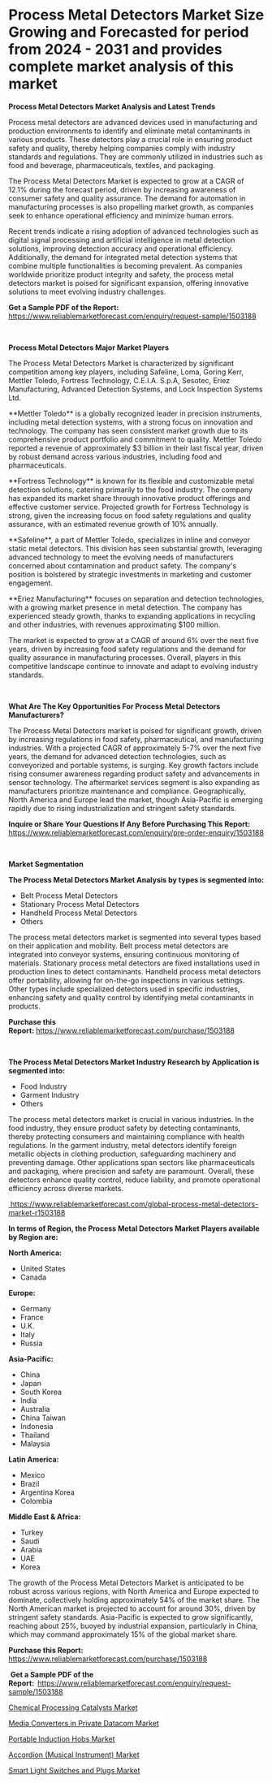 <p><h1>Process Metal Detectors Market Size Growing and Forecasted for period from 2024 - 2031 and provides complete market analysis of this market</h1></p><p><strong>Process Metal Detectors Market Analysis and Latest Trends</strong></p>
<p><p>Process metal detectors are advanced devices used in manufacturing and production environments to identify and eliminate metal contaminants in various products. These detectors play a crucial role in ensuring product safety and quality, thereby helping companies comply with industry standards and regulations. They are commonly utilized in industries such as food and beverage, pharmaceuticals, textiles, and packaging.</p><p>The Process Metal Detectors Market is expected to grow at a CAGR of 12.1% during the forecast period, driven by increasing awareness of consumer safety and quality assurance. The demand for automation in manufacturing processes is also propelling market growth, as companies seek to enhance operational efficiency and minimize human errors. </p><p>Recent trends indicate a rising adoption of advanced technologies such as digital signal processing and artificial intelligence in metal detection solutions, improving detection accuracy and operational efficiency. Additionally, the demand for integrated metal detection systems that combine multiple functionalities is becoming prevalent. As companies worldwide prioritize product integrity and safety, the process metal detectors market is poised for significant expansion, offering innovative solutions to meet evolving industry challenges.</p></p>
<p><strong>Get a Sample PDF of the Report:&nbsp;</strong> <a href="https://www.reliablemarketforecast.com/enquiry/request-sample/1503188?utm_campaign=121&utm_medium=2&utm_source=Github&utm_content=ia&utm_term=27092024&utm_id=process-metal-detectors">https://www.reliablemarketforecast.com/enquiry/request-sample/1503188</a></p>
<p>&nbsp;</p>
<p><strong>Process Metal Detectors Major Market Players</strong></p>
<p><p>The Process Metal Detectors Market is characterized by significant competition among key players, including Safeline, Loma, Goring Kerr, Mettler Toledo, Fortress Technology, C.E.I.A. S.p.A, Sesotec, Eriez Manufacturing, Advanced Detection Systems, and Lock Inspection Systems Ltd. </p><p>**Mettler Toledo** is a globally recognized leader in precision instruments, including metal detection systems, with a strong focus on innovation and technology. The company has seen consistent market growth due to its comprehensive product portfolio and commitment to quality. Mettler Toledo reported a revenue of approximately $3 billion in their last fiscal year, driven by robust demand across various industries, including food and pharmaceuticals.</p><p>**Fortress Technology** is known for its flexible and customizable metal detection solutions, catering primarily to the food industry. The company has expanded its market share through innovative product offerings and effective customer service. Projected growth for Fortress Technology is strong, given the increasing focus on food safety regulations and quality assurance, with an estimated revenue growth of 10% annually.</p><p>**Safeline**, a part of Mettler Toledo, specializes in inline and conveyor static metal detectors. This division has seen substantial growth, leveraging advanced technology to meet the evolving needs of manufacturers concerned about contamination and product safety. The company's position is bolstered by strategic investments in marketing and customer engagement.</p><p>**Eriez Manufacturing** focuses on separation and detection technologies, with a growing market presence in metal detection. The company has experienced steady growth, thanks to expanding applications in recycling and other industries, with revenues approximating $100 million.</p><p>The market is expected to grow at a CAGR of around 6% over the next five years, driven by increasing food safety regulations and the demand for quality assurance in manufacturing processes. Overall, players in this competitive landscape continue to innovate and adapt to evolving industry standards.</p></p>
<p>&nbsp;</p>
<p><strong>What Are The Key Opportunities For Process Metal Detectors Manufacturers?</strong></p>
<p><p>The Process Metal Detectors market is poised for significant growth, driven by increasing regulations in food safety, pharmaceutical, and manufacturing industries. With a projected CAGR of approximately 5-7% over the next five years, the demand for advanced detection technologies, such as conveyorized and portable systems, is surging. Key growth factors include rising consumer awareness regarding product safety and advancements in sensor technology. The aftermarket services segment is also expanding as manufacturers prioritize maintenance and compliance. Geographically, North America and Europe lead the market, though Asia-Pacific is emerging rapidly due to rising industrialization and stringent safety standards.</p></p>
<p><strong>Inquire or Share Your Questions If Any Before Purchasing This Report:</strong> <a href="https://www.reliablemarketforecast.com/enquiry/pre-order-enquiry/1503188?utm_campaign=121&utm_medium=2&utm_source=Github&utm_content=ia&utm_term=27092024&utm_id=process-metal-detectors">https://www.reliablemarketforecast.com/enquiry/pre-order-enquiry/1503188</a></p>
<p>&nbsp;</p>
<p><strong>Market Segmentation</strong></p>
<p><strong>The Process Metal Detectors Market Analysis by types is segmented into:</strong></p>
<p><ul><li>Belt Process Metal Detectors</li><li>Stationary Process Metal Detectors</li><li>Handheld Process Metal Detectors</li><li>Others</li></ul></p>
<p><p>The process metal detectors market is segmented into several types based on their application and mobility. Belt process metal detectors are integrated into conveyor systems, ensuring continuous monitoring of materials. Stationary process metal detectors are fixed installations used in production lines to detect contaminants. Handheld process metal detectors offer portability, allowing for on-the-go inspections in various settings. Other types include specialized detectors used in specific industries, enhancing safety and quality control by identifying metal contaminants in products.</p></p>
<p><strong>Purchase this Report:&nbsp;</strong><a href="https://www.reliablemarketforecast.com/purchase/1503188?utm_campaign=121&utm_medium=2&utm_source=Github&utm_content=ia&utm_term=27092024&utm_id=process-metal-detectors">https://www.reliablemarketforecast.com/purchase/1503188</a></p>
<p>&nbsp;</p>
<p><strong>The Process Metal Detectors Market Industry Research by Application is segmented into:</strong></p>
<p><ul><li>Food Industry</li><li>Garment Industry</li><li>Others</li></ul></p>
<p><p>The process metal detectors market is crucial in various industries. In the food industry, they ensure product safety by detecting contaminants, thereby protecting consumers and maintaining compliance with health regulations. In the garment industry, metal detectors identify foreign metallic objects in clothing production, safeguarding machinery and preventing damage. Other applications span sectors like pharmaceuticals and packaging, where precision and safety are paramount. Overall, these detectors enhance quality control, reduce liability, and promote operational efficiency across diverse markets.</p></p>
<p><a href="https://www.reliablemarketforecast.com/global-process-metal-detectors-market-r1503188?utm_campaign=121&utm_medium=2&utm_source=Github&utm_content=ia&utm_term=27092024&utm_id=process-metal-detectors">&nbsp;https://www.reliablemarketforecast.com/global-process-metal-detectors-market-r1503188</a></p>
<p><strong>In terms of Region, the Process Metal Detectors Market Players available by Region are:</strong></p>
<p>
    <p> <strong> North America: </strong>
        <ul>
            <li>United States</li>
            <li>Canada</li>
        </ul>
        </p> 
    <p> <strong> Europe: </strong>
        <ul>
            <li>Germany</li>
            <li>France</li>
            <li>U.K.</li>
            <li>Italy</li>
            <li>Russia</li>
        </ul>
        </p> 
    <p> <strong> Asia-Pacific: </strong>
        <ul>
            <li>China</li>
            <li>Japan</li>
            <li>South Korea</li>
            <li>India</li>
            <li>Australia</li>
            <li>China Taiwan</li>
            <li>Indonesia</li>
            <li>Thailand</li>
            <li>Malaysia</li>
        </ul>
        </p> 
    <p> <strong> Latin America: </strong>
        <ul>
            <li>Mexico</li>
            <li>Brazil</li>
            <li>Argentina Korea</li>
            <li>Colombia</li>
        </ul>
        </p> 
    <p> <strong> Middle East & Africa: </strong>
        <ul>
            <li>Turkey</li>
            <li>Saudi</li>
            <li>Arabia</li>
            <li>UAE</li>
            <li>Korea</li>
        </ul>
    </p>
    </p>
<p><p>The growth of the Process Metal Detectors Market is anticipated to be robust across various regions, with North America and Europe expected to dominate, collectively holding approximately 54% of the market share. The North American market is projected to account for around 30%, driven by stringent safety standards. Asia-Pacific is expected to grow significantly, reaching about 25%, buoyed by industrial expansion, particularly in China, which may command approximately 15% of the global market share.</p></p>
<p><strong>Purchase this Report: </strong><a href="https://www.reliablemarketforecast.com/purchase/1503188?utm_campaign=121&utm_medium=2&utm_source=Github&utm_content=ia&utm_term=27092024&utm_id=process-metal-detectors">https://www.reliablemarketforecast.com/purchase/1503188</a></p>
<p>&nbsp;<strong>Get a Sample PDF of the Report:&nbsp;&nbsp;</strong><a href="https://www.reliablemarketforecast.com/enquiry/request-sample/1503188?utm_campaign=121&utm_medium=2&utm_source=Github&utm_content=ia&utm_term=27092024&utm_id=process-metal-detectors">https://www.reliablemarketforecast.com/enquiry/request-sample/1503188</a></p>
<p><strong></strong></p>
<p><p><a href="https://github.com/allegrayx16ca/Market-Research-Report-List-1/blob/main/chemical-processing-catalysts-market.md?utm_campaign=121&utm_medium=2&utm_source=Github&utm_content=ia&utm_term=27092024&utm_id=process-metal-detectors">Chemical Processing Catalysts Market</a></p><p><a href="https://github.com/AlesiaDushku485/Market-Research-Report-List-1/blob/main/media-converters-in-private-datacom-market.md?utm_campaign=121&utm_medium=2&utm_source=Github&utm_content=ia&utm_term=27092024&utm_id=process-metal-detectors">Media Converters in Private Datacom Market</a></p><p><a href="https://www.linkedin.com/pulse/portable-induction-hobs-market-size-growth-trends-statistics-lxome?trackingId=zRNHWxn7Rvi8ixFWYLAcLg%3D%3D&utm_campaign=121&utm_medium=2&utm_source=Github&utm_content=ia&utm_term=27092024&utm_id=process-metal-detectors">Portable Induction Hobs Market</a></p><p><a href="https://issuu.com/reportprime-2/docs/accordion-musical-instrument-market_783e4beab781cb?utm_campaign=121&utm_medium=2&utm_source=Github&utm_content=ia&utm_term=27092024&utm_id=process-metal-detectors">Accordion (Musical Instrument) Market</a></p><p><a href="https://issuu.com/reportprime-2/docs/smart-light-switches-and-plugs-mark_2d3b003f410aee?utm_campaign=121&utm_medium=2&utm_source=Github&utm_content=ia&utm_term=27092024&utm_id=process-metal-detectors">Smart Light Switches and Plugs Market</a></p></p>